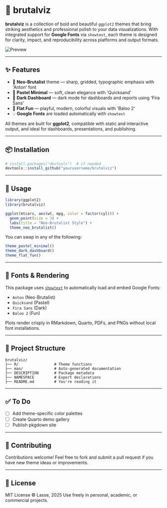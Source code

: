 # 🎨 brutalviz

**brutalviz** is a collection of bold and beautiful `ggplot2` themes that bring striking aesthetics and professional polish to your data visualizations. With integrated support for **Google Fonts** via `showtext`, each theme is designed for clarity, impact, and reproducibility across platforms and output formats.

![Preview](man/figures/brutalviz-banner.png) <!-- Optional: add a banner image -->

---

## ✨ Features

* 🧱 **Neo-Brutalist** theme — sharp, gridded, typographic emphasis with 'Anton' font
* 🌅 **Pastel Minimal** — soft, clean elegance with 'Quicksand'
* 🌌 **Dark Dashboard** — dark mode for dashboards and reports using 'Fira Sans'
* 🌻 **Flat Fun** — playful, modern, colorful visuals with 'Baloo 2'
* 💡 **Google Fonts** are loaded automatically with `showtext`

All themes are built for **ggplot2**, compatible with static and interactive output, and ideal for dashboards, presentations, and publishing.

---

## 📦 Installation

```r
# install.packages("devtools")  # if needed
devtools::install_github("yourusername/brutalviz")
```

---

## 🔧 Usage

```r
library(ggplot2)
library(brutalviz)

ggplot(mtcars, aes(wt, mpg, color = factor(cyl))) +
  geom_point(size = 3) +
  labs(title = "Neo-Brutalist Style") +
  theme_neo_brutalist()
```

You can swap in any of the following:

```r
theme_pastel_minimal()
theme_dark_dashboard()
theme_flat_fun()
```

---

## 📀 Fonts & Rendering

This package uses [`showtext`](https://yixuan.cos.name/showtext/) to automatically load and embed Google Fonts:

* `Anton` (Neo-Brutalist)
* `Quicksand` (Pastel)
* `Fira Sans` (Dark)
* `Baloo 2` (Fun)

Plots render crisply in RMarkdown, Quarto, PDFs, and PNGs without local font installations.

---

## 📁 Project Structure

```
brutalviz/
├── R/                # Theme functions
├── man/              # Auto-generated documentation
├── DESCRIPTION       # Package metadata
├── NAMESPACE         # Export declarations
├── README.md         # You're reading it
```

---

## ✅ To Do

* [ ] Add theme-specific color palettes
* [ ] Create Quarto demo gallery
* [ ] Publish pkgdown site

---

## 🤪 Contributing

Contributions welcome! Feel free to fork and submit a pull request if you have new theme ideas or improvements.

---

## 📜 License

MIT License © Lasse, 2025
Use freely in personal, academic, or commercial projects.
